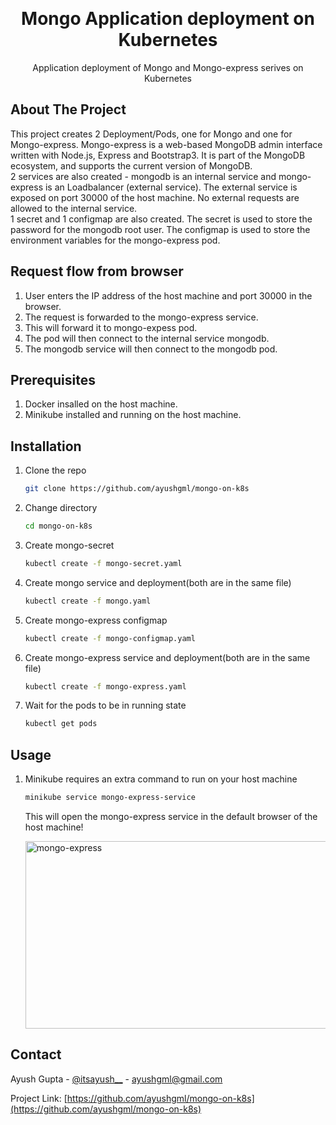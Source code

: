 <a name="readme-top"></a>

<!-- PROJECT LOGO -->
<br />
<div align="center">
  <a href="https://github.com/ayushgml/mongo-on-k8s">
  
  </a>

  <h1 align="center">Mongo Application deployment on Kubernetes</h1>

  <p align="center">
    Application deployment of Mongo and Mongo-express serives on Kubernetes
</div>

<!-- ABOUT THE PROJECT -->
## About The Project
<div align="center">
</div>
This project creates 2 Deployment/Pods, one for Mongo and one for Mongo-express. Mongo-express is a web-based MongoDB admin interface written with Node.js, Express and Bootstrap3. It is part of the MongoDB ecosystem, and supports the current version of MongoDB.
<br>
2 services are also created - mongodb is an internal service and mongo-express is an Loadbalancer (external service). The external service is exposed on port 30000 of the host machine. No external requests are allowed to the internal service.
<br>
1 secret and 1 configmap are also created. The secret is used to store the password for the mongodb root user. The configmap is used to store the environment variables for the mongo-express pod.


<!-- GETTING STARTED -->
## Request flow from browser

1. User enters the IP address of the host machine and port 30000 in the browser.
2. The request is forwarded to the mongo-express service.
3. This will forward it to mongo-expess pod.
4. The pod will then connect to the internal service mongodb.
5. The mongodb service will then connect to the mongodb pod.

## Prerequisites
1. Docker insalled on the host machine.
2. Minikube installed and running on the host machine.

## Installation
1. Clone the repo
   ```sh
   git clone https://github.com/ayushgml/mongo-on-k8s
    ```
2. Change directory
    ```sh
    cd mongo-on-k8s
    ```
3. Create mongo-secret
    ```sh
    kubectl create -f mongo-secret.yaml
    ```
4. Create mongo service and deployment(both are in the same file)
    ```sh
    kubectl create -f mongo.yaml
    ```
5. Create mongo-express configmap
    ```sh
    kubectl create -f mongo-configmap.yaml
    ```
6. Create mongo-express service and deployment(both are in the same file)
    ```sh
    kubectl create -f mongo-express.yaml
    ```
7. Wait for the pods to be in running state
    ```sh
    kubectl get pods
    ```

## Usage
1. Minikube requires an extra command to run on your host machine
    ```sh
    minikube service mongo-express-service
    ```
    This will open the mongo-express service in the default browser of the host machine!

    <img src="image.png" alt="mongo-express" width="500" height="300">



<!-- CONTACT -->
## Contact

Ayush Gupta - [@itsayush__](https://twitter.com/itsayush__) - ayushgml@gmail.com

Project Link: [https://github.com/ayushgml/mongo-on-k8s](https://github.com/ayushgml/mongo-on-k8s)



